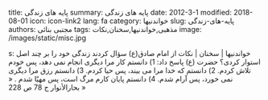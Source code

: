 title: پایه های زندگی
summary: پایه های زندگی
date: 2012-3-1
modified: 2018-08-01
icon:  icon-link2
lang: fa
category: خواندنیها
slug: پایه-های-زندگی
authors: مجتبی بنائی
tags: مذهبی,خواندنیها,سخنان,نکات
image: /images/static/misc.jpg

s: خواندنیها | سخنان | نکات از امام صادق(ع) سؤال کردند زندگی خود را بر چند اصل استوار کردی؟ حضرت (ع) پاسخ داد:   1) دانستم کار مرا ديگری انجام نمی دهد، پس خودم تلاش کردم.   2) دانستم که خدا مرا می بيند، پس حيا کردم.   3) دانستم رزق مرا ديگری نمی خورد، پس آرام شدم.   4) دانستم پايان کارم مرگ است، پس مهيّا شدم .  « بحارالأنوار ج 78 ص 228 »